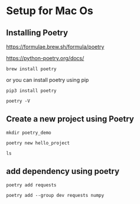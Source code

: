 # Setup for Mac Os

## Installing Poetry
https://formulae.brew.sh/formula/poetry

https://python-poetry.org/docs/

```
brew install poetry
```
or you can install poetry using pip

```
pip3 install poetry
```

```
poetry -V
```

## Create a new project using Poetry
```
mkdir poetry_demo

poetry new hello_project

ls

```

## add dependency using poetry
```
poetry add requests

poetry add --group dev requests numpy

```
